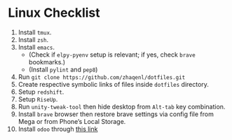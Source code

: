 Linux Checklist
===============

1. Install `tmux`.
2. Install `zsh`.
3. Install `emacs`.
   - (Check if `elpy-pyenv` setup is relevant; if yes, check `brave` bookmarks.)
   - (Install `pylint` and `pep8`)
4. Run `git clone https://github.com/zhaqenl/dotfiles.git`
5. Create respective symbolic links of files inside `dotfiles` directory.
6. Setup `redshift`.
7. Setup `RiseUp`.
8. Run `unity-tweak-tool` then hide desktop from `Alt-tab` key combination.
9. Install `brave` browser then restore brave settings via config file from Mega
   or from Phone’s Local Storage.
10. Install `odoo` through
    [this link](https://www.rosehosting.com/blog/install-multiple-odoo-instances-on-a-single-machine/)
